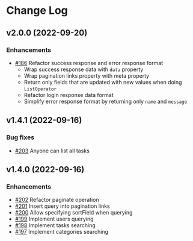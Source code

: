 # Change Log

## v2.0.0 (2022-09-20)

### Enhancements

- [#186](https://github.com/tiennguyendang/task-manager-api/issues/186) Refactor success response and error response format
  - Wrap success response data with `data` property
  - Wrap pagination links property with meta property
  - Return only fields that are updated with new values when doing `ListOperator`
  - Refactor login response data format
  - Simplify error response format by returning only `name` and `message`

## v1.4.1 (2022-09-16)

### Bug fixes

- [#203](https://github.com/tiennguyendang/task-manager-api/issues/203) Anyone can list all tasks

## v1.4.0 (2022-09-16)

### Enhancements

- [#202](https://github.com/tiennguyendang/task-manager-api/issues/202) Refactor paginate operation
- [#201](https://github.com/tiennguyendang/task-manager-api/issues/201) Insert query into pagination links
- [#200](https://github.com/tiennguyendang/task-manager-api/issues/200) Allow specifying sortField when querying
- [#199](https://github.com/tiennguyendang/task-manager-api/issues/199) Implement users querying
- [#198](https://github.com/tiennguyendang/task-manager-api/issues/198) Implement tasks searching
- [#197](https://github.com/tiennguyendang/task-manager-api/issues/197) Implement categories searching
